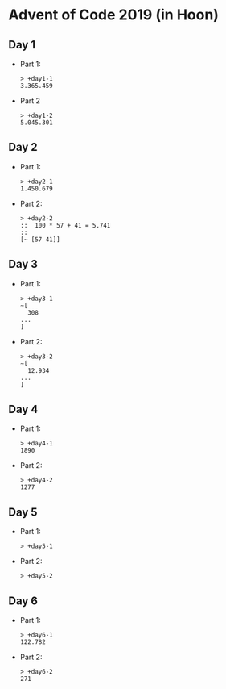# Advent of Code 2019 (in Hoon)

## Day 1
- Part 1:  
  ```
  > +day1-1
  3.365.459
  ```
- Part 2
  ```
  > +day1-2
  5.045.301
  ```

## Day 2
- Part 1:
  ```
  > +day2-1
  1.450.679
  ```
- Part 2:  
  ```
  > +day2-2
  ::  100 * 57 + 41 = 5.741
  ::
  [~ [57 41]]
  ```
## Day 3
- Part 1:
  ```
  > +day3-1
  ~[
    308
  ...
  ]
  ```
- Part 2:
  ```
  > +day3-2
  ~[
    12.934
  ...
  ]
  ```

## Day 4
- Part 1:
  ```
  > +day4-1
  1890
  ```
- Part 2:
  ```
  > +day4-2
  1277
  ```
## Day 5
- Part 1:
  ```
  > +day5-1
  ```
- Part 2:
  ```
  > +day5-2
  ```

## Day 6
- Part 1:
  ```
  > +day6-1
  122.782
  ```
- Part 2:
  ```
  > +day6-2
  271

  ```
